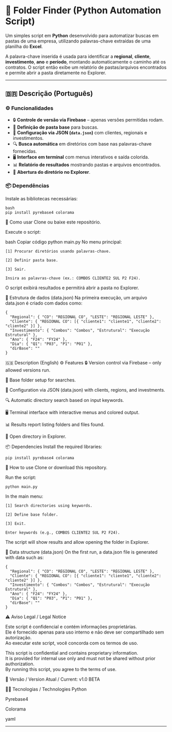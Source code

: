 # 🔎 Folder Finder (Python Automation Script)

Um simples script em **Python** desenvolvido para automatizar buscas em pastas de uma empresa, utilizando palavras-chave extraídas de uma planilha do **Excel**.  

A palavra-chave inserida é usada para identificar a **regional**, **cliente**, **investimento**, **ano** e **período**, montando automaticamente o caminho até os contratos. O script então exibe um relatório de pastas/arquivos encontrados e permite abrir a pasta diretamente no Explorer.

---

## 🇧🇷 Descrição (Português)

### ⚙️ Funcionalidades
- 🔒 **Controle de versão via Firebase** – apenas versões permitidas rodam.
- 📂 **Definição de pasta base** para buscas.
- 📝 **Configuração via JSON (`data.json`)** com clientes, regionais e investimentos.
- 🔍 **Busca automática** em diretórios com base nas palavras-chave fornecidas.
- 🖥️ **Interface em terminal** com menus interativos e saída colorida.
- 📊 **Relatório de resultados** mostrando pastas e arquivos encontrados.
- 📑 **Abertura do diretório no Explorer**.

### 📦 Dependências
Instale as bibliotecas necessárias:
```
bash
pip install pyrebase4 colorama
```

🚀 Como usar
Clone ou baixe este repositório.

Execute o script:

bash
Copiar código
python main.py
No menu principal:

```
[1] Procurar diretórios usando palavras-chave.

[2] Definir pasta base.

[3] Sair.

Insira as palavras-chave (ex.: COMBOS CLIENTE2 SUL P2 F24).
```

O script exibirá resultados e permitirá abrir a pasta no Explorer.

📂 Estrutura de dados (data.json)
Na primeira execução, um arquivo data.json é criado com dados como:

```
{
  "Regional": { "CO": "REGIONAL CO", "LESTE": "REGIONAL LESTE" },
  "Cliente": { "REGIONAL CO": [{ "cliente1": "cliente1", "cliente2": "cliente2" }] },
  "Investimento": { "Combos": "Combos", "Estrutural": "Execução Estrutural" },
  "Ano": { "F24": "FY24" },
  "Dia": { "Q1": "P03", "P1": "P01" },
  "dirBase": ""
}
```

🇬🇧 Description (English)
⚙️ Features
🔒 Version control via Firebase – only allowed versions run.

📂 Base folder setup for searches.

📝 Configuration via JSON (data.json) with clients, regions, and investments.

🔍 Automatic directory search based on input keywords.

🖥️ Terminal interface with interactive menus and colored output.

📊 Results report listing folders and files found.

📑 Open directory in Explorer.

📦 Dependencies
Install the required libraries:
```
pip install pyrebase4 colorama
```

🚀 How to use
Clone or download this repository.

Run the script:

```
python main.py
```

In the main menu:

```
[1] Search directories using keywords.

[2] Define base folder.

[3] Exit.

Enter keywords (e.g., COMBOS CLIENTE2 SUL P2 F24).
```

The script will show results and allow opening the folder in Explorer.

📂 Data structure (data.json)
On the first run, a data.json file is generated with data such as:

```
{
  "Regional": { "CO": "REGIONAL CO", "LESTE": "REGIONAL LESTE" },
  "Cliente": { "REGIONAL CO": [{ "cliente1": "cliente1", "cliente2": "cliente2" }] },
  "Investimento": { "Combos": "Combos", "Estrutural": "Execução Estrutural" },
  "Ano": { "F24": "FY24" },
  "Dia": { "Q1": "P03", "P1": "P01" },
  "dirBase": ""
}
```

⚠️ Aviso Legal / Legal Notice

Este script é confidencial e contém informações proprietárias.  
Ele é fornecido apenas para uso interno e não deve ser compartilhado sem autorização.  
Ao executar este script, você concorda com os termos de uso.  

This script is confidential and contains proprietary information.  
It is provided for internal use only and must not be shared without prior authorization.  
By running this script, you agree to the terms of use.  

📌 Versão / Version
Atual / Current: v1.0 BETA

👨‍💻 Tecnologias / Technologies
Python

Pyrebase4

Colorama

yaml

---
